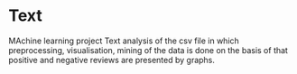 # Text
MAchine learning project
Text analysis of the csv file in which preprocessing, visualisation, mining of the data is done on the basis of that 
positive and negative reviews are presented by graphs.
